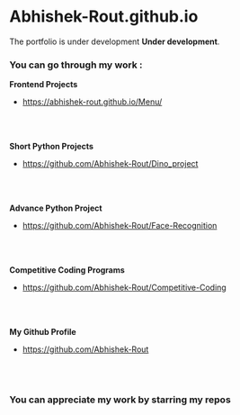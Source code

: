 # Abhishek-Rout.github.io

The portfolio is under development **Under development**.

### You can go through my work :

**Frontend Projects**
  - https://abhishek-rout.github.io/Menu/
<br/>
<br/>

**Short Python Projects**
  - https://github.com/Abhishek-Rout/Dino_project
<br/>
<br/>

**Advance Python Project**
  - https://github.com/Abhishek-Rout/Face-Recognition
<br/>
<br/>

**Competitive Coding Programs**
  - https://github.com/Abhishek-Rout/Competitive-Coding
<br/>
<br/>

**My Github Profile**
  - https://github.com/Abhishek-Rout
<br/>
<br/>

### You can appreciate my work by starring my repos 
